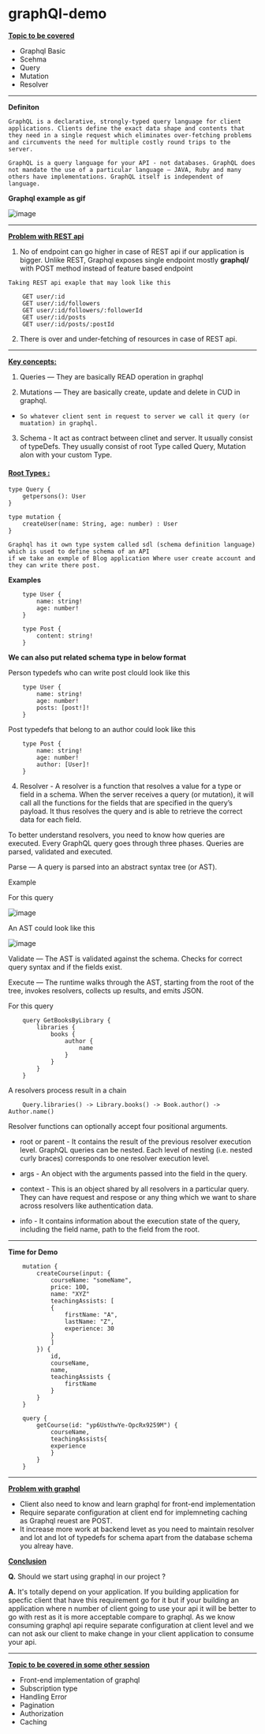 # graphQl-demo

<ins>**Topic to be covered**</ins>
* Graphql Basic
* Scehma
* Query
* Mutation
* Resolver

---

**Definiton**

```
GraphQL is a declarative, strongly-typed query language for client applications. Clients define the exact data shape and contents that they need in a single request which eliminates over-fetching problems and circumvents the need for multiple costly round trips to the server.

GraphQL is a query language for your API - not databases. GraphQL does not mandate the use of a particular language – JAVA, Ruby and many others have implementations. GraphQL itself is independent of language.
```

**Graphql example as gif**

![image](https://miro.medium.com/max/1400/1*K0czTfHWTtNNBhvaVdyXfw.gif)

---

<ins>**Problem with REST api**</ins>
1. No of endpoint can go higher in case of REST api if our application is bigger.
   Unlike REST, Graphql exposes single endpoint mostly **graphql/** with POST method instead of feature based endpoint

`Taking REST api exaple that may look like this`
```
    GET user/:id
    GET user/:id/followers
    GET user/:id/followers/:followerId
    GET user/:id/posts 
    GET user/:id/posts/:postId
```

2. There is over and under-fetching of resources in case of REST api.
   
---

<ins>**Key concepts:**</ins>

1. Queries — They are basically READ operation in graphql

2. Mutations — They are basically create, update and  delete in CUD in graphql.
* `So whatever client sent in request to server we call it query (or muatation) in graphql.`
3. Schema - It act as contract between clinet and server. It usually consist of typeDefs. They usually consist of root Type called Query, Mutation alon with your custom Type.

#### <ins>Root Types :</ins> 
```
type Query {
    getpersons(): User
}

type mutation {
    createUser(name: String, age: number) : User
}
```

```
Graphql has it own type system called sdl (schema definition language) which is used to define schema of an API
if we take an exmple of Blog application Where user create account and they can write there post.
```

**Examples**
``` 
    type User {
        name: string!
        age: number!
    }

```

```
    type Post {
        content: string! 
    } 
```

**We can also put related schema type in below format**

Person typedefs who can write post clould look like this

``` 
    type User {
        name: string!
        age: number!
        posts: [post!]!
    } 
```

Post typedefs that belong to an author could look like this

```
    type Post {
        name: string!
        age: number!
        author: [User]!
    }
```

   
4. Resolver -  A resolver is a function that resolves a value for a type or field in a schema.
When the server receives a query (or mutation), it will call all the functions for the fields that are specified in the query’s payload. It thus resolves the query and is able to retrieve the correct data for each field.

To better understand resolvers, you need to know how queries are executed. Every GraphQL query goes through three phases. Queries are parsed, validated and executed.


Parse — A query is parsed into an abstract syntax tree (or AST). 

Example 

For this query 

![image](https://miro.medium.com/max/304/1*S3xBNGThKSBNJorDvFzIkQ.png)

An AST could look like this

![image](https://miro.medium.com/max/391/1*hVSDe0UwmZDkwwL13o8Y_A.png)

Validate — The AST is validated against the schema. Checks for correct query syntax and if the fields exist.

Execute — The runtime walks through the AST, starting from the root of the tree, invokes resolvers, collects up results, and emits JSON.


For this query

```
    query GetBooksByLibrary {
        libraries {
            books {
                author {
                    name
                }
            }
        }
    }
```

A resolvers process result in a chain

```
    Query.libraries() -> Library.books() -> Book.author() -> Author.name()
```

Resolver functions can optionally accept four positional arguments.

* root or parent - It contains the result of the previous resolver execution level. GraphQL queries can be nested. Each level of nesting (i.e. nested curly braces) corresponds to one resolver execution level. 

	
* args - An object with the arguments passed into the field in the query.

* context - This is an object shared by all resolvers in a particular query. They can have request and respose or any thing which we want to share across resolvers like authentication data.

	
* info - It contains information about the execution state of the query, including the field name, path to the field from the root.

---

**Time for Demo**

```
    mutation {
        createCourse(input: {
            courseName: "someName",
            price: 100,
            name: "XYZ"
            teachingAssists: [
            {
                firstName: "A",
                lastName: "Z",
                experience: 30
            }
            ]
        }) {
            id,
            courseName,
            name,
            teachingAssists {
                firstName
            }
        }
    }
```

```
    query {
        getCourse(id: "yp6UsthwYe-OpcRx9259M") {
            courseName,
            teachingAssists{
            experience
            }
        }
    }
```

---

<ins>**Problem with graphql**</ins>
* Client also need to know and learn graphql for front-end implementation 
* Require separate configuration at client end for implemneting caching  as Graphql reuest are POST.
* It increase more work at backend levet as you need to maintain resolver and lot and lot of typedefs for schema apart from the database schema you alreay have.

<ins>**Conclusion**</ins>

**Q.** Should we start using graphql in our project ?

**A.** It's totally depend on your application. If you building application for specfic client that have this requirement go for it but if your building an application where n number of client going to use your api it will be better to go with rest as it is more acceptable compare to graphql. As we know consuming graphql api require separate configuration at client level and we can not ask our client to make change in your client application to consume your api. 

---
<ins>**Topic to be covered in some other session**</ins>
* Front-end implementation of graphql
* Subscription type
* Handling Error
* Pagination
* Authorization
* Caching